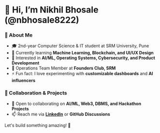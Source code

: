 # 👋 Hi, I’m Nikhil Bhosale (@nbhosale8222)  
### 🚀 About Me  
- 🎓 2nd-year Computer Science & IT student at SRM University, Pune  
- 🌱 Currently learning **Machine Learning, Blockchain, and UI/UX Design**
- 👀 Interested in **AI/ML, Operating Systems, Cybersecurity, and Product Development**  
- 💼 Operations Team Member at **Founders Club, SRM** 
- ⚡ Fun fact: I love experimenting with **customizable dashboards** and **AI influencers**  

### 🤝 Collaboration & Projects  
- 💞️ Open to collaborating on **AI/ML, Web3, DBMS, and Hackathon Projects**  
- 📫 Reach me via **[LinkedIn](https://www.linkedin.com/in/nbhosale8222)** or **GitHub Discussions**  

Let's build something amazing! 🚀  

<!---
nbhosale8222/nbhosale8222 is a ✨ special ✨ repository because its `README.md` (this file) appears on your GitHub profile.
You can click the Preview link to take a look at your changes.
--->
